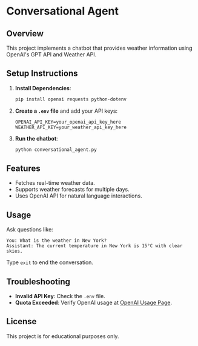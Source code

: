 # Conversational Agent

## Overview
This project implements a chatbot that provides weather information using OpenAI's GPT API and Weather API.

## Setup Instructions
1. **Install Dependencies**:
   ```sh
   pip install openai requests python-dotenv
   ```
2. **Create a `.env` file** and add your API keys:
   ```env
   OPENAI_API_KEY=your_openai_api_key_here
   WEATHER_API_KEY=your_weather_api_key_here
   ```
3. **Run the chatbot**:
   ```sh
   python conversational_agent.py
   ```

## Features
- Fetches real-time weather data.
- Supports weather forecasts for multiple days.
- Uses OpenAI API for natural language interactions.

## Usage
Ask questions like:
```
You: What is the weather in New York?
Assistant: The current temperature in New York is 15°C with clear skies.
```
Type `exit` to end the conversation.

## Troubleshooting
- **Invalid API Key**: Check the `.env` file.
- **Quota Exceeded**: Verify OpenAI usage at [OpenAI Usage Page](https://platform.openai.com/usage).

## License
This project is for educational purposes only.

